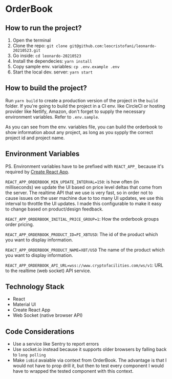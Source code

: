 # OrderBook

## How to run the project?

1. Open the terminal
2. Clone the repo: `git clone git@github.com:leocristofani/leonardo-20210523.git`
3. Go inside: `cd leonardo-20210523`
4. Install the dependecies: `yarn install`
5. Copy sample env. variables: `cp .env.example .env`
6. Start the local dev. server: `yarn start`

## How to build the project?

Run `yarn build` to create a production version of the project in the `build` folder. If you're going to build the project in a CI env. like CircleCI or hosting provider like Netlify, Amazon, don't forget to supply the necessary environment variables. Refer to `.env.sample`.

As you can see from the env. variables file, you can build the orderbook to show information about any project, as long as you sypply the correct project id and project name.

## Environment Variables

PS. Environment variables have to be prefixed with `REACT_APP_` because it's required by [Create React App](https://create-react-app.dev/docs/adding-custom-environment-variables/).

`REACT_APP_ORDERBOOK_MIN_UPDATE_INTERVAL=150`: is how often (in milliseconds) we update the UI based on price level deltas that come from the server. The realtime API that we use is very fast, so in order not to cause issues on the user machine due to too many UI updates, we use this interval to throttle the UI updates. I made this configurable to make it easy to change based on product/design feedback.

`REACT_APP_ORDERBOOK_INITIAL_PRICE_GROUP=1`: How the orderbook groups order pricing.

`REACT_APP_ORDERBOOK_PRODUCT_ID=PI_XBTUSD`: The id of the product which you want to display information.

`REACT_APP_ORDERBOOK_PRODUCT_NAME=XBT/USD` The name of the product which you want to display information.

`REACT_APP_ORDERBOOK_API_URL=wss://www.cryptofacilities.com/ws/v1`: URL to the realtime (web socket) API service.

## Technology Stack

- React
- Material UI
- Create React App
- Web Socket (native browser API)

## Code Considerations

- Use a service like Sentry to report errors
- Use socket.io instead because it supports older browsers by falling back to `long polling`
- Make `isBid` avaiable via context from OrderBook. The advantage is that I would not have to prop drill it, but then to test every component I would have to wrapped the tested component with this context.
